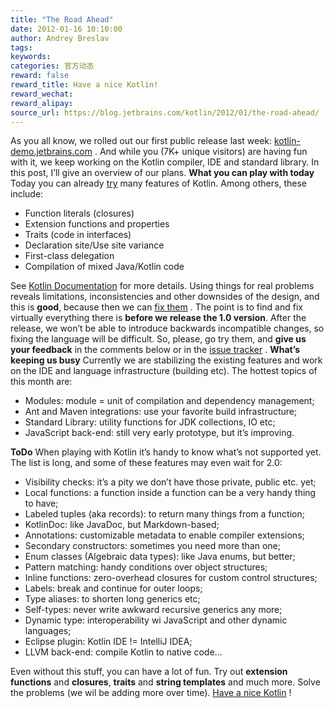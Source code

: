 ```yaml
---
title: "The Road Ahead"
date: 2012-01-16 10:10:00
author: Andrey Breslav
tags:
keywords:
categories: 官方动态
reward: false
reward_title: Have a nice Kotlin!
reward_wechat:
reward_alipay:
source_url: https://blog.jetbrains.com/kotlin/2012/01/the-road-ahead/
---
```


As you all know, we rolled out our first public release last week: [kotlin-demo.jetbrains.com](http://kotlin-demo.jetbrains.com/) . And while you (7K+ unique visitors) are having fun with it, we keep working on the Kotlin compiler, IDE and standard library.  In this post, I’ll give an overview of our plans.  <span id="more-365"></span> <strong></strong>
<strong>What you can play with today</strong>
Today you can already [try](http://kotlin-demo.jetbrains.com/) many features of Kotlin. Among others, these include:

* Function literals (closures)
* Extension functions and properties
* Traits (code in interfaces)
* Declaration site/Use site variance
* First-class delegation
* Compilation of mixed Java/Kotlin code

See [Kotlin Documentation](http://jetbrains.com/kotlin) for more details.
Using things for real problems reveals limitations, inconsistencies and other downsides of the design, and this is <strong>good</strong>, because then we can [fix them](http://blog.jetbrains.com/kotlin/2012/01/the-great-syntactic-shift/) . The point is to find and fix virtually everything there is <strong>before we release the 1.0 version</strong>. After the release, we won’t be able to introduce backwards incompatible changes, so fixing the language will be difficult. So, please, go try them, and <strong>give us your feedback</strong> in the comments below or in the [issue tracker](http://youtrack.jetbrains.net/issues/KT) .
<strong>What’s keeping us busy</strong>
<strong></strong> Currently we are stabilizing the existing features and work on the IDE and language infrastructure (building etc). The hottest topics of this month are:

* Modules: module = unit of compilation and dependency management;
* Ant and Maven integrations: use your favorite build infrastructure;
* Standard Library: utility functions for JDK collections, IO etc;
* JavaScript back-end: still very early prototype, but it’s improving.

<strong>ToDo</strong>
When playing with Kotlin it’s handy to know what’s not supported yet. The list is long, and some of these features may even wait for 2.0:

* Visibility checks: it’s a pity we don’t have those private, public etc. yet;
* Local functions: a function inside a function can be a very handy thing to have;
* Labeled tuples (aka records): to return many things from a function;
* KotlinDoc: like JavaDoc, but Markdown-based;
* Annotations: customizable metadata to enable compiler extensions;
* Secondary constructors: sometimes you need more than one;
* Enum classes (Algebraic data types): like Java enums, but better;
* Pattern matching: handy conditions over object structures;
* Inline functions: zero-overhead closures for custom control structures;
* Labels: break and continue for outer loops;
* Type aliases: to shorten long generics etc;
* Self-types: never write awkward recursive generics any more;
* Dynamic type: interoperability wi JavaScript and other dynamic languages;
* Eclipse plugin: Kotlin IDE != IntelliJ IDEA;
* LLVM back-end: compile Kotlin to native code…

Even without this stuff, you can have a lot of fun. Try out <strong>extension functions</strong> and <strong>closures</strong>, <strong>traits</strong> and <strong>string templates</strong> and much more. Solve the problems (we wil be adding more over time). [Have a nice Kotlin](http://kotlin-demo.jetbrains.com/) !
